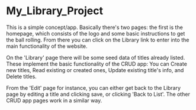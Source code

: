 # My_Library_Project

This is a simple concept/app. Basically there's two pages: the first is the homepage, which consists of the logo and some basic
instructions to get the ball rolling. From there you can click on the Library link to enter into the main functionality of the website. 

On the 'Library' page there will be some seed data of titles already listed. These implement the basic functionality of the CRUD app:
You can Create new titles, Read existing or created ones, Update existing title's info, and Delete titles. 

From the 'Edit' page for instance, you can either get back to the Library page by editing a title and clicking save, or clicking 
'Back to List'. The other CRUD app pages work in a similar way. 



